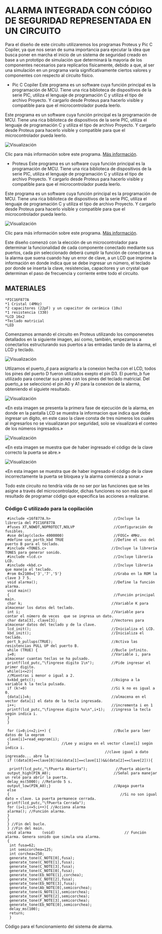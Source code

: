 # ALARMA INTEGRADA CON CÓDIGO DE SEGURIDAD REPRESENTADA EN UN CIRCUITO

Para el diseño de este circuito utilizaremos los programas Proteus y Pic C Copiler, ya que nos seran de suma importancia para ejecutar la idea que busca  poner en marcha el inicio de un sistema de seguridad creado en base a un prototipo de simulación que determinará la mayoria de los componentes necesarios para replicarlos físicamente, debido a que, al ser una simulación en un programa varía significativamente ciertos valores y componentes con respecto al circuito físico.

* Pic C Copiler
Este programa es un software cuya función principal es la programación de MCU. Tiene una rica biblioteca de dispositivos de la serie PIC, utiliza el lenguaje de programación C y utiliza el tipo de archivo Proyecto. Y cargarlo desde Proteus para hacerlo visible y compatible para que el microcontrolador pueda leerlo.

Este programa es un software cuya función principal es la programación de MCU. Tiene una rica biblioteca de dispositivos de la serie PIC, utiliza el lenguaje de programación C y utiliza el tipo de archivo Proyecto. Y cargarlo desde Proteus para hacerlo visible y compatible para que el microcontrolador pueda leerlo.

![Visualización](https://automatizacionduoc.files.wordpress.com/2017/09/images.jpg)

Clic para más información sobre este programa. [Más información](http://codigoelectronica.com/blog/introduccion-a-pic-c-compiler).

* Proteus
Este programa es un software cuya función principal es la programación de MCU. Tiene una rica biblioteca de dispositivos de la serie PIC, utiliza el lenguaje de programación C y utiliza el tipo de archivo Proyecto. Y cargarlo desde Proteus para hacerlo visible y compatible para que el microcontrolador pueda leerlo.

Este programa es un software cuya función principal es la programación de MCU. Tiene una rica biblioteca de dispositivos de la serie PIC, utiliza el lenguaje de programación C y utiliza el tipo de archivo Proyecto. Y cargarlo desde Proteus para hacerlo visible y compatible para que el microcontrolador pueda leerlo.

![Visualización](https://softwaredescargas.com/wp-content/uploads/2021/08/proteus-professional-v810-sp0-build-292030-espanol.webp.webp)

Clic para más información sobre este programa. [Más información](https://www.hubor-proteus.com/proteus-pcb/proteus-pcb/2-proteus.html).

Este diseño comenzó con la elección de un microcontrolador para determinar la funcionalidad de cada componente conectado mediante sus puertos, cada pin seleccionado deberá cumplir la función de conectarse a la alarma que suena cuando hay un error de clave, a un LCD que imprime la información en donde indica que se debe ingresar un número, el teclado por donde se inserta la clave, resistencias, capacitores y un crystal que determinan el paso de frecuencia y corriente entre todo el circuito.

## MATERIALES

    *PIC16F877A
    *1 Cristal (4MHz)
    *2 capacitores (22pF) y un capacitor de cerámica (10u)
    *1 resistencia (330)
    *LCD 16x2
    *Teclado matricial
    *LED
    


Comenzamos armando el circuito en Proteus utilizando los componenetes detallados en la siguiente imagen, así como, también, empezamos a conectarlos estructurando sus puertos a las entradas tando de la alarma, el LCD y teclado.

![Visualización](https://scontent.floh3-1.fna.fbcdn.net/v/t39.30808-6/277757930_513559650388346_7949498111047992871_n.jpg?_nc_cat=104&ccb=1-5&_nc_sid=730e14&_nc_eui2=AeFd1p-CVJfgLToUH3AIvwwy-gRyoWEagN_6BHKhYRqA39wZNsborwCwF8DfmBLKjuxcrgCYhIm4GZ0D-dSvlURC&_nc_ohc=6n1Wp4kPeEsAX8l3Z1o&_nc_ht=scontent.floh3-1.fna&oh=00_AT-4iT9tCp-7-r29NAx8OL4E70fRmZRerB96OdvrIeDefw&oe=624D108A)

Utlizamos el puerto_d para asignarlo a la conexion hecha con el LCD, todos los pines del puerto D fueron utilizados exepto el pin D3.
El puerto_b fue utilizado para conectar sus pines con los pines del teclado matricial.
Del puerto_a se seleccionó el pin A0 y A1 para la conexion de la alarma, obteniendo el siguiete resultado.

![Visualización](https://scontent.floh3-1.fna.fbcdn.net/v/t39.30808-6/277753995_513558457055132_1712395369225395010_n.jpg?_nc_cat=106&ccb=1-5&_nc_sid=730e14&_nc_eui2=AeF1E9wYBSbZgl7Cn98g2Gp4_In3hMWIDwT8ifeExYgPBF-0N4pFI4GrSKttVy4ciIPcYlUxwJQoZChDi5ulKI34&_nc_ohc=Fjtnp8HIoOwAX-sKA6Y&_nc_ht=scontent.floh3-1.fna&oh=00_AT8FG_QQuoVwyiFvTNN5PQGD_CUZmAeT-1TeKjRgLGVCIQ&oe=624CDAC0)

«En esta imagen se presenta la primera fase de ejecución de la alarma, en donde en la pantalla LCD se muestra la informacion que indica que debe ingresar un dígito, en este caso la clave consta de tres números los cuales al ingresarlos no se visualizaran por seguridad, solo se visualizará el conteo de los números ingresados.»

![Visualización](https://scontent.floh3-1.fna.fbcdn.net/v/t39.30808-6/277817462_513557207055257_8112643043527306654_n.jpg?_nc_cat=108&ccb=1-5&_nc_sid=730e14&_nc_eui2=AeH59p_AcEsKemHcQJWBU4hHfVyNCTXTKrt9XI0JNdMqu-8td83zXbmhie5UAwfIewCkNv_6JHxoP_1Igsc5jQ56&_nc_ohc=g8wzfTz5ZmgAX94Biuc&tn=ZY6xOTCubUHLZPh0&_nc_ht=scontent.floh3-1.fna&oh=00_AT-3-1mx47EY28oobNlU_x891JNrzF3Diw_lAnBTim3w8g&oe=624C10E7)

«En esta imagen se muestra que de haber ingresado el código de la clave correcto la puerta se abre.»

![Visualización](https://scontent.floh3-1.fna.fbcdn.net/v/t39.30808-6/277737324_513557347055243_9185056387977982653_n.jpg?_nc_cat=111&ccb=1-5&_nc_sid=730e14&_nc_eui2=AeEwY-Sp-jL2WbH_XWDuanGdlt3sGyZsPZiW3ewbJmw9mGajPB9-QXsSQ07gbrPr7Ugkhyc0e8v4JciFG5g-rwWC&_nc_ohc=LUkn6Xt3nycAX-DPzOT&_nc_ht=scontent.floh3-1.fna&oh=00_AT-OxZUVdHDIKrozPR2CknqOBO6K_H_boBGA7xJStXSbIg&oe=624BB550)

«En esta imagen se muestra que de haber ingresado el código de la clave incorrectamente la puerta se bloquea y la alarma comienza a sonar.»

Todo este circuito no tendría vida de no ser por las funciones que se les asigne a través del microcontrolador, dichas funciones no son más que el resultado de programar código que especifica las acciones a realizarse.

### Código C utilizado para la copilación

     #include <16f877A.h>                             //Incluye la librería del PIC16F877A
     #fuses XT,NOWDT,NOPROTECT,NOLVP                  //Configuración de fusibles.
     #use delay(clock= 4000000)                       //FOSC= 4MHz.
     #define use_portb_kbd TRUE                       //Define el uso del puerto B para el teclado.
     #include <TONES.c>                              //Incluye la librería TONES para generar sonido.
     #include <lcd.c>                                 //Incluye librería LCD.
     #include <kbd.c>                                 //Incluye librería que maneja el teclado.
     #rom 0x2100={'3','7','5'}                        //Graba en la ROM la clave 3 7 5.
     void alarma();                                   //Define la función alarma.
     void main()
     {                                                //Función principal main.
     char k;                                         //Variable K para almacenar los datos del teclado.
     int i;                                          //Variable para contar el número de veces  que se ingresa un dato.
     char data[3], clave[3];                         //Vectores para almacenar datos del teclado y de la clave.
     lcd_init();                                     //Inicializa el LCD.
     kbd_init();                                     //Inicializa el teclado.
     port_b_pullups(TRUE);                           //Activa las resistencias PULL UP del puerto B.
     while (TRUE) {                                  //Bucle infinito.
     i=0;                                            //Variable i, para almacenar cuantas teclas se ha pulsado.
     printf(lcd_putc,"\fingrese digito 1\n");        //Pide ingresar el primer digito.
     while(i<=2){                                    
     //Mientras i menor o igual a 2.
     k=kbd_getc();                                   //Asigna a la variable k la tecla pulsada.
     if (k!=0)                                       //Si k no es igual a 0.
     {data[i]=k;                                     //almacena en el vector data[i] el dato de la tecla ingresada.
     i++;                                            //incrementa i en 1
     printf(lcd_putc,"\fingrese digito %u\n",i+1);   //ingresa la tecla según indica i.
     }
     }

     for (i=0;i<=2;i++) {                             //Bucle para leer datos de la eeprom
     clave[i]=read_eeprom(i);          
     }                        //Lee y asigna en el vector clave[i] según indica i.
                                                  //clave igual a dato ingresado... abre la
     if ((data[0]==clave[0])&&(data[1]==clave[1])&&(data[2]==clave[2])){

      printf(lcd_putc,"\fPuerta Abierta");             //Puerta abierta
     output_high(PIN_A0);                             //Señal para manejar un relé para abrir la puerta.
     delay_ms(5000); //Retardo 5 s.
     output_low(PIN_A0);}                             //Apaga puerta
     else
     {                                                   //Si no son igual dato = clave. La puerta permanece cerrada.
     printf(lcd_putc,"\fPuerta Cerrada");
     for (i=1;i<=5;i++){ //Acciona alarma
     alarma(); //Función alarma.
     }
     }
     } //Fin del bucle.
     } //Fin del main.
     void alarma     (void)                                // Función alarma. Genera sonido que simula una alarma.
     {
      int fusa=62;
      int semicorchea=125;
      int corchea=250;
      generate_tone(C_NOTE[0],fusa);
      generate_tone(C_NOTE[1],fusa);
      generate_tone(C_NOTE[3],fusa);
      generate_tone(C_NOTE[0],fusa);
      generate_tone(Eb_NOTE[1],corchea);
      generate_tone(C_NOTE[2],fusa);
      generate_tone(Eb_NOTE[3],fusa);
      generate_tone(Ab_NOTE[0],semicorchea);
      generate_tone(G_NOTE[1],semicorchea);
      generate_tone(F_NOTE[2],semicorchea);
      generate_tone(F_NOTE[3],semicorchea);
      generate_tone(Eb_NOTE[0],semicorchea);
      delay_ms(100);
      return;
      }

Código para el funcionamiento del sistema de alarma.
